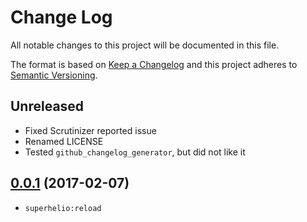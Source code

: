 # Change Log
All notable changes to this project will be documented in this file.

The format is based on [Keep a Changelog](http://keepachangelog.com/)
and this project adheres to [Semantic Versioning](http://semver.org/).

## Unreleased
- Fixed Scrutinizer reported issue
- Renamed LICENSE
- Tested `github_changelog_generator`, but did not like it

## [0.0.1](https://github.com/superhelio/commands/tree/0.0.1) (2017-02-07)
- `superhelio:reload`
